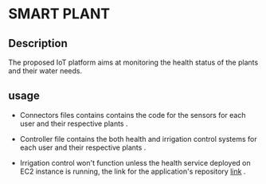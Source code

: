# SMART PLANT 

## Description
The proposed IoT platform aims at monitoring the health status of the plants and their water needs.



## usage

- Connectors files contains contains the code for the sensors for each user and their respective plants . 

- Controller file contains the both health and irrigation control systems for each user and their respective plants .

- Irrigation control won't function unless the health service deployed on EC2 instance is running, the link for the application's repository [link](https://github.com/aminmbare/IOT-API) .








